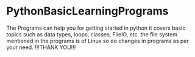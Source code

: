 # PythonBasicLearningPrograms
The Programs can help you for getting started in python it covers basic topics such as data types, loops, classes, FileIO, etc.
the file system mentioned in the programs is of Linux so do changes in programs as per your need.
                                                          !!!THANK YOU!!!

